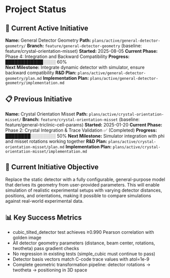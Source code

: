 # Project Status

## 📍 Current Active Initiative

**Name:** General Detector Geometry
**Path:** `plans/active/general-detector-geometry/`
**Branch:** `feature/general-detector-geometry` (baseline: feature/crystal-orientation-misset)
**Started:** 2025-08-05
**Current Phase:** Phase 4: Integration and Backward Compatibility
**Progress:** ████████████░░░░ 60%  
**Next Milestone:** Integrate dynamic detector with simulator, ensure backward compatibility
**R&D Plan:** `plans/active/general-detector-geometry/plan.md`
**Implementation Plan:** `plans/active/general-detector-geometry/implementation.md`

## 📋 Previous Initiative

**Name:** Crystal Orientation Misset
**Path:** `plans/active/crystal-orientation-misset/`
**Branch:** `feature/crystal-orientation-misset` (baseline: feature/general-triclinic-cell-params)
**Started:** 2025-01-20
**Current Phase:** Phase 2: Crystal Integration & Trace Validation ✅ (Completed)
**Progress:** ████████░░░░░░░░ 50%
**Next Milestone:** Simulator integration with phi and misset rotations working together
**R&D Plan:** `plans/active/crystal-orientation-misset/plan.md`
**Implementation Plan:** `plans/active/crystal-orientation-misset/implementation.md`

## 🎯 Current Initiative Objective

Replace the static detector with a fully configurable, general-purpose model that derives its geometry from user-provided parameters. This will enable simulation of realistic experimental setups with varying detector distances, positions, and orientations, making it possible to compare simulations against real-world experimental data.

## 📊 Key Success Metrics

- cubic_tilted_detector test achieves ≥0.990 Pearson correlation with golden image
- All detector geometry parameters (distance, beam center, rotations, twotheta) pass gradient checks
- No regression in existing tests (simple_cubic must continue to pass)
- Detector basis vectors match C-code trace values with atol=1e-9
- Complete geometric transformation pipeline: detector rotations → twotheta → positioning in 3D space